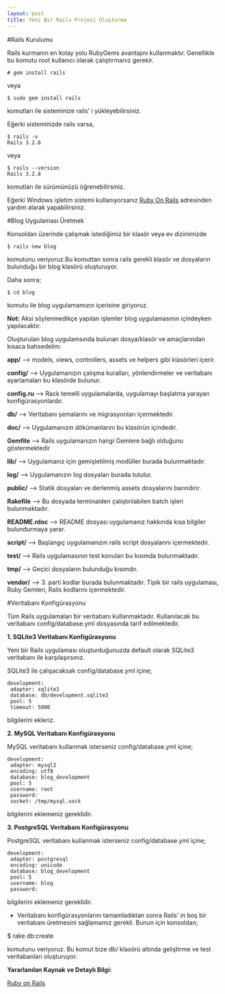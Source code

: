 ```yaml
---
layout: post
title: Yeni Bir Rails Projesi Oluşturma
---
```


#Rails Kurulumu

Rails kurmanın en kolay yolu RubyGems avantajını kullanmaktır. Genellikle bu komutu root 
kullanıcı olarak çalıştırmanız gerekir.

    # gem install rails

veya

    $ sudo gem install rails

komutları ile sisteminize rails' i yükleyebilirsiniz.

Eğerki sisteminizde rails varsa,

    $ rails -v 
    Rails 3.2.8

veya 

    $ rails --version
    Rails 3.2.8

komutları ile sürümünüzü öğrenebilirsiniz.

Eğerki Windows işletim sistemi kullanıyorsanız [Ruby On Rails](http://railsinstaller.org/)
adresinden yardım alarak yapabilirsiniz.

#Blog Uygulaması Üretmek

Konsoldan üzerinde çalışmak istediğimiz bir klasör veya ev dizinimizde 

    $ rails new blog

komutunu veriyoruz.Bu komuttan sonra rails gerekli klasör ve dosyaların
bulunduğu bir blog klasörü oluşturuyor. 

Daha sonra;

    $ cd blog

komutu ile blog uygulamamızın içerisine giriyoruz. 

**Not:** Aksi söylenmedikçe yapılan işlemler blog uygulamasının içindeyken yapılacaktır.

Oluşturulan blog uygulamsında bulunan dosya/klasör ve amaçlarından kısaca
bahsedelim:

**app/**        --> models, views, controllers, assets ve helpers gibi klasörleri
içerir.

**config/**     --> Uygulamanızın çalışma kuralları, yönlendirmeler ve veritabanı
ayarlamaları bu klasörde bulunur.

**config.ru**   --> Rack temelli uygulamalarda, uygulamayı başlatma yarayan konfigürasyonlardır.

**db/**         --> Veritabanı şemalarını ve migrasyonları içermektedir.

**doc/**        --> Uygulamanızın dökümanlarını bu klasörün içindedir.

**Gemfile**     --> Rails uygulamanızın hangi Gemlere bağlı olduğunu göstermektedir

**lib/**        --> Uygulamanız için gemişletilmiş modüller burada bulunmaktadır.

**log/**        --> Uygulamanızın log dosyaları burada tutulur.

**public/**     --> Statik dosyaları ve derlenmiş assets dosyalarını barındırır.

**Rakefile**    --> Bu dosyada terminalden çalıştırılabilen batch işleri bulunmaktadır.

**README.rdoc** --> README dosyası uygulamanız hakkında kısa bilgiler bulundurmaya
yarar.

**script/**     --> Başlangıç uygulamanızın rails script dosyalarını içermektedir.

**test/**       --> Rails uygulamasının test konuları bu kısımda bulunmaktadır.

**tmp/**        --> Geçici dosyaların bulunduğu kısımdır.

**vendor/**     --> 3. parti kodlar burada bulunmaktadır. Tipik bir rails
uygulaması, Ruby Gemleri, Rails kodlarını içermektedir.

#Veritabanı Konfigürasyonu

Tüm Rails uygulamaları bir veritabanı kullanmaktadır. Kullanılacak bu veritabanı
config/database.yml dosyasında tarif edilmektedir.

**1. SQLite3 Veritabanı Konfigürasyonu**

Yeni bir Rails uygulaması oluşturduğunuzda default olarak SQLite3 veritabanı ile karşılaşırsınız.

SQLite3 ile çalışacaksak config/database.yml içine;

    development:
     adapter: sqlite3
     database: db/development.sqlite3
     pool: 5
     timeout: 5000

bilgilerini ekleriz.

**2. MySQL Veritabanı Konfigürasyonu**

MySQL veritabanı kullanmak isterseniz config/database.yml içine;

    development:
     adapter: mysql2
     encoding: utf8
     database: blog_development
     pool: 5
     username: root
     password:
     socket: /tmp/mysql.sock

bilgilerini eklemeniz gereklidir.

**3. PostgreSQL Veritabanı Konfigürasyonu**

PostgreSQL veritabanı kullanmak isterseniz config/database.yml içine;

    development:
     adapter: postgresql
     encoding: unicode
     database: blog_development
     pool: 5
     username: blog
     password:

bilgilerini eklemeniz gereklidir.

- Veritabanı konfigürasyonlarını tamamladıktan sonra Rails' in boş bir veritabanı
üretmesini sağlamamız gerekli. Bunun için konsoldan; 

$ rake db:create

komutunu veriyoruz. Bu komut bize db/ klasörü altında geliştirme ve test
veritabanları oluşturuyor.

**Yararlanılan Kaynak ve Detaylı Bilgi:**

[Ruby on Rails](http://guides.rubyonrails.org/)
